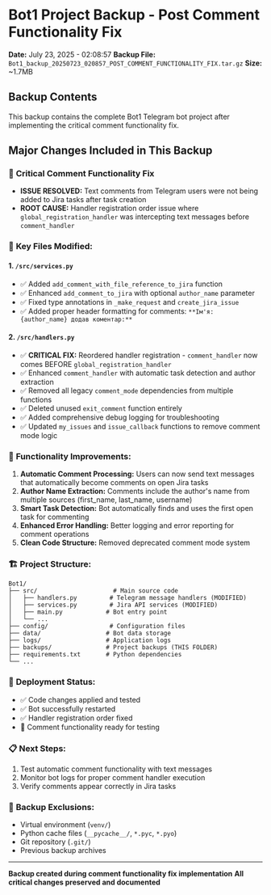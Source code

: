 # Bot1 Project Backup - Post Comment Functionality Fix
**Date:** July 23, 2025 - 02:08:57
**Backup File:** `Bot1_backup_20250723_020857_POST_COMMENT_FUNCTIONALITY_FIX.tar.gz`
**Size:** ~1.7MB

## Backup Contents
This backup contains the complete Bot1 Telegram bot project after implementing the critical comment functionality fix.

## Major Changes Included in This Backup

### 🔧 **Critical Comment Functionality Fix**
- **ISSUE RESOLVED:** Text comments from Telegram users were not being added to Jira tasks after task creation
- **ROOT CAUSE:** Handler registration order issue where `global_registration_handler` was intercepting text messages before `comment_handler`

### 📝 **Key Files Modified:**

#### 1. `/src/services.py`
- ✅ Added `add_comment_with_file_reference_to_jira` function
- ✅ Enhanced `add_comment_to_jira` with optional `author_name` parameter  
- ✅ Fixed type annotations in `_make_request` and `create_jira_issue`
- ✅ Added proper header formatting for comments: `**Ім'я: {author_name} додав коментар:**`

#### 2. `/src/handlers.py`
- ✅ **CRITICAL FIX:** Reordered handler registration - `comment_handler` now comes BEFORE `global_registration_handler`
- ✅ Enhanced `comment_handler` with automatic task detection and author extraction
- ✅ Removed all legacy `comment_mode` dependencies from multiple functions
- ✅ Deleted unused `exit_comment` function entirely
- ✅ Added comprehensive debug logging for troubleshooting
- ✅ Updated `my_issues` and `issue_callback` functions to remove comment mode logic

### 🚀 **Functionality Improvements:**
1. **Automatic Comment Processing:** Users can now send text messages that automatically become comments on open Jira tasks
2. **Author Name Extraction:** Comments include the author's name from multiple sources (first_name, last_name, username)
3. **Smart Task Detection:** Bot automatically finds and uses the first open task for commenting
4. **Enhanced Error Handling:** Better logging and error reporting for comment operations
5. **Clean Code Structure:** Removed deprecated comment mode system

### 🏗️ **Project Structure:**
```
Bot1/
├── src/                     # Main source code
│   ├── handlers.py         # Telegram message handlers (MODIFIED)
│   ├── services.py         # Jira API services (MODIFIED)
│   ├── main.py            # Bot entry point
│   └── ...
├── config/                 # Configuration files
├── data/                  # Bot data storage
├── logs/                  # Application logs
├── backups/               # Project backups (THIS FOLDER)
├── requirements.txt       # Python dependencies
└── ...
```

### 🔄 **Deployment Status:**
- ✅ Code changes applied and tested
- ✅ Bot successfully restarted
- ✅ Handler registration order fixed
- 🧪 Comment functionality ready for testing

### 📋 **Next Steps:**
1. Test automatic comment functionality with text messages
2. Monitor bot logs for proper comment handler execution
3. Verify comments appear correctly in Jira tasks

### 🔐 **Backup Exclusions:**
- Virtual environment (`venv/`)
- Python cache files (`__pycache__/`, `*.pyc`, `*.pyo`)
- Git repository (`.git/`)
- Previous backup archives

---
**Backup created during comment functionality fix implementation**
**All critical changes preserved and documented**
